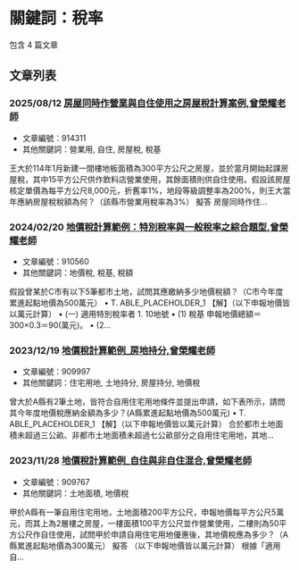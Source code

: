 # 關鍵詞：稅率

包含 4 篇文章

## 文章列表

### 2025/08/12 [房屋同時作營業與自住使用之房屋稅計算案例,曾榮耀老師](../../articles/914311_%E6%88%BF%E5%B1%8B%E5%90%8C%E6%99%82%E4%BD%9C%E7%87%9F%E6%A5%AD%E8%88%87%E8%87%AA%E4%BD%8F%E4%BD%BF%E7%94%A8%E4%B9%8B%E6%88%BF%E5%B1%8B%E7%A8%85%E8%A8%88%E7%AE%97%E6%A1%88%E4%BE%8B%2C%E6%9B%BE%E6%A6%AE%E8%80%80%E8%80%81%E5%B8%AB.md)
- 文章編號：914311
- 其他關鍵詞：營業用, 自住, 房屋稅, 稅基

王大於114年1月新建一間樓地板面積為300平方公尺之房屋，並於當月開始起課房屋稅，其中15平方公尺供作飲料店營業使用，其餘面積則供自住使用。假設該房屋核定單價為每平方公尺8,000元，折舊率1%，地段等級調整率為200%，則王大當年應納房屋稅稅額為何？（該縣市營業用稅率為3%） 擬答 房屋同時作住...

### 2024/02/20 [地價稅計算範例：特別稅率與一般稅率之綜合題型,曾榮耀老師](../../articles/910560_%E5%9C%B0%E5%83%B9%E7%A8%85%E8%A8%88%E7%AE%97%E7%AF%84%E4%BE%8B%EF%BC%9A%E7%89%B9%E5%88%A5%E7%A8%85%E7%8E%87%E8%88%87%E4%B8%80%E8%88%AC%E7%A8%85%E7%8E%87%E4%B9%8B%E7%B6%9C%E5%90%88%E9%A1%8C%E5%9E%8B%2C%E6%9B%BE%E6%A6%AE%E8%80%80%E8%80%81%E5%B8%AB.md)
- 文章編號：910560
- 其他關鍵詞：地價稅, 稅基, 稅額

假設曾某於C市有以下5筆都市土地，試問其應繳納多少地價稅額？（C市今年度累進起點地價為500萬元） • T. ABLE_PLACEHOLDER_1 【解】（以下申報地價皆以萬元計算） • (一) 適用特別稅率者 1. 10地號 • (1) 稅基 申報地價總額＝300×0.3＝90(萬元)。 • (2...

### 2023/12/19 [地價稅計算範例_房地持分,曾榮耀老師](../../articles/909997_%E5%9C%B0%E5%83%B9%E7%A8%85%E8%A8%88%E7%AE%97%E7%AF%84%E4%BE%8B_%E6%88%BF%E5%9C%B0%E6%8C%81%E5%88%86%2C%E6%9B%BE%E6%A6%AE%E8%80%80%E8%80%81%E5%B8%AB.md)
- 文章編號：909997
- 其他關鍵詞：住宅用地, 土地持分, 房屋持分, 地價稅

曾大於A縣有2筆土地，皆符合自用住宅用地條件並提出申請，如下表所示，請問其今年度地價稅應納金額為多少？(A縣累進起點地價為500萬元) • T. ABLE_PLACEHOLDER_1 【解】（以下申報地價皆以萬元計算） 合於都市土地面積未超過三公畝、非都市土地面積未超過七公畝部分之自用住宅用地，其地...

### 2023/11/28 [地價稅計算範例_自住與非自住混合,曾榮耀老師](../../articles/909767_%E5%9C%B0%E5%83%B9%E7%A8%85%E8%A8%88%E7%AE%97%E7%AF%84%E4%BE%8B_%E8%87%AA%E4%BD%8F%E8%88%87%E9%9D%9E%E8%87%AA%E4%BD%8F%E6%B7%B7%E5%90%88%2C%E6%9B%BE%E6%A6%AE%E8%80%80%E8%80%81%E5%B8%AB.md)
- 文章編號：909767
- 其他關鍵詞：土地面積, 地價稅

甲於A縣有一筆自用住宅用地，土地面積200平方公尺，申報地價每平方公尺5萬元，而其上為2層樓之房屋，一樓面積100平方公尺並作營業使用，二樓則為50平方公尺作自住使用，試問甲於申請自用住宅用地優惠後，其地價稅應為多少？（A縣累進起點地價為300萬元） 擬答 （以下申報地價皆以萬元計算） 根據「適用自...
